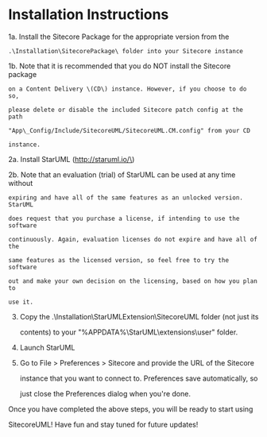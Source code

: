 # Installation Instructions



1a. Install the Sitecore Package for the appropriate version from the 

    .\Installation\SitecorePackage\ folder into your Sitecore instance

1b. Note that it is recommended that you do NOT install the Sitecore package

    on a Content Delivery \(CD\) instance. However, if you choose to do so, 

    please delete or disable the included Sitecore patch config at the path

    "App\_Config/Include/SitecoreUML/SitecoreUML.CM.config" from your CD 

    instance.

2a. Install StarUML \(http://staruml.io/\)

2b. Note that an evaluation \(trial\) of StarUML can be used at any time without

    expiring and have all of the same features as an unlocked version. StarUML 

    does request that you purchase a license, if intending to use the software 

    continuously. Again, evaluation licenses do not expire and have all of the 

    same features as the licensed version, so feel free to try the software 

    out and make your own decision on the licensing, based on how you plan to

    use it.

3.  Copy the .\Installation\StarUMLExtension\SitecoreUML folder \(not just its 

	contents\) to your "%APPDATA%\StarUML\extensions\user" folder.

4.  Launch StarUML

5.  Go to File &gt; Preferences &gt; Sitecore and provide the URL of the Sitecore

    instance that you want to connect to. Preferences save automatically, so

    just close the Preferences dialog when you're done. 

    

Once you have completed the above steps, you will be ready to start using 

SitecoreUML! Have fun and stay tuned for future updates!

